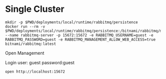 # Single Cluster


```shell
mkdir -p $PWD/deployments/local/runtime/rabbitmq/persistence
docker run --rm -v $PWD/deployments/local/runtime/rabbitmq/persistence:/bitnami/rabbitmq/mnesia --name rabbitmq-server -p 15672:15672 -e RABBITMQ_USERNAME=guest -e RABBITMQ_PASSWORD=guest -e RABBITMQ_MANAGEMENT_ALLOW_WEB_ACCESS=true  bitnami/rabbitmq:latest
```


Open Management


Login user: guest password:guest

```shell
open http://localhost:15672
```
